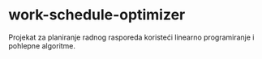 # work-schedule-optimizer
Projekat za planiranje radnog rasporeda koristeći linearno programiranje i pohlepne algoritme.
